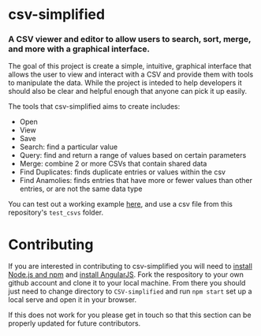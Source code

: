 # csv-simplified

### A CSV viewer and editor to allow users to search, sort, merge, and more with a graphical interface. 


The goal of this project is create a simple, intuitive, graphical interface that allows the user to view and interact with a CSV and provide them with tools to manipulate the data.  While the project is inteded to help developers it should also be clear and helpful enough that anyone can pick it up easily.

The tools that csv-simplified aims to create includes:

  - Open 
  - View 
  - Save
  - Search: find a particular value
  - Query: find and return a range of values based on certain parameters
  - Merge: combine 2 or more CSVs that contain shared data
  - Find Duplicates: finds duplicate entries or values within the csv
  - Find Anamolies: finds entries that have more or fewer values than other entries, or are not the same data type


You can test out a working example [here](https://limitless-hamlet-92861.herokuapp.com/), and use a csv file from this repository's `test_csvs` folder.  

# Contributing 
If you are interested in contributing to csv-simplified you will need to [install Node.js and npm](https://www.npmjs.com/get-npm) and [install AngularJS](https://angularjs.org/). Fork the respository to your own github account and clone it to your local machine.  From there you should just need to change directory to `CSV-simplified` and run `npm start` set up a local serve and open it in your browser.

If this does not work for you please get in touch so that this section can be properly updated for future contributors.

